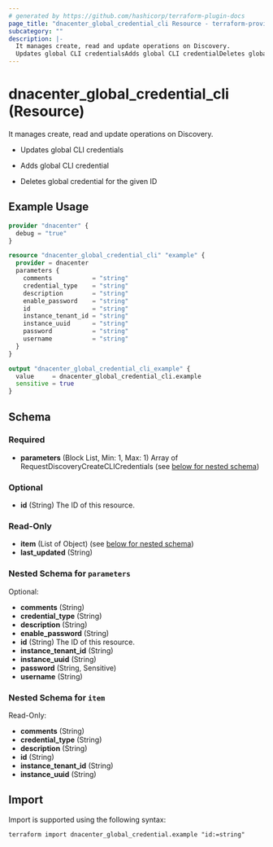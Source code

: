 ```yaml
---
# generated by https://github.com/hashicorp/terraform-plugin-docs
page_title: "dnacenter_global_credential_cli Resource - terraform-provider-dnacenter"
subcategory: ""
description: |-
  It manages create, read and update operations on Discovery.
  Updates global CLI credentialsAdds global CLI credentialDeletes global credential for the given ID
---
```


# dnacenter_global_credential_cli (Resource)

It manages create, read and update operations on Discovery.

- Updates global CLI credentials

- Adds global CLI credential

- Deletes global credential for the given ID

## Example Usage

```terraform
provider "dnacenter" {
  debug = "true"
}

resource "dnacenter_global_credential_cli" "example" {
  provider = dnacenter
  parameters {
    comments           = "string"
    credential_type    = "string"
    description        = "string"
    enable_password    = "string"
    id                 = "string"
    instance_tenant_id = "string"
    instance_uuid      = "string"
    password           = "string"
    username           = "string"
  }
}

output "dnacenter_global_credential_cli_example" {
  value     = dnacenter_global_credential_cli.example
  sensitive = true
}
```

<!-- schema generated by tfplugindocs -->
## Schema

### Required

- **parameters** (Block List, Min: 1, Max: 1) Array of RequestDiscoveryCreateCLICredentials (see [below for nested schema](#nestedblock--parameters))

### Optional

- **id** (String) The ID of this resource.

### Read-Only

- **item** (List of Object) (see [below for nested schema](#nestedatt--item))
- **last_updated** (String)

<a id="nestedblock--parameters"></a>
### Nested Schema for `parameters`

Optional:

- **comments** (String)
- **credential_type** (String)
- **description** (String)
- **enable_password** (String)
- **id** (String) The ID of this resource.
- **instance_tenant_id** (String)
- **instance_uuid** (String)
- **password** (String, Sensitive)
- **username** (String)


<a id="nestedatt--item"></a>
### Nested Schema for `item`

Read-Only:

- **comments** (String)
- **credential_type** (String)
- **description** (String)
- **id** (String)
- **instance_tenant_id** (String)
- **instance_uuid** (String)

## Import

Import is supported using the following syntax:

```shell
terraform import dnacenter_global_credential.example "id:=string"
```
